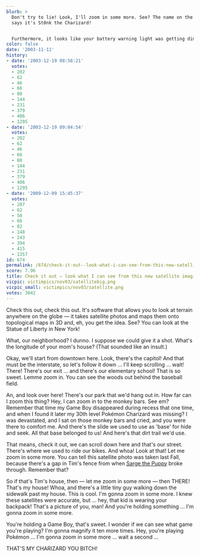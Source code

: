 ```yaml
---
blurb: >
  Don't try to lie! Look, I'll zoom in some more. See? The name on the screen CLEARLY
  says it's St0nk the Charizard!


  Furthermore, it looks like your battery warning light was getting dim.
color: false
date: '2003-11-11'
history:
- date: '2003-12-19 08:58:21'
  votes:
  - 202
  - 62
  - 46
  - 66
  - 80
  - 144
  - 231
  - 379
  - 406
  - 1295
- date: '2003-12-19 09:04:54'
  votes:
  - 202
  - 62
  - 46
  - 66
  - 80
  - 144
  - 231
  - 379
  - 406
  - 1295
- date: '2009-12-09 15:45:37'
  votes:
  - 207
  - 62
  - 50
  - 66
  - 82
  - 148
  - 243
  - 394
  - 415
  - 1357
id: 674
permalink: /674/check-it-out--look-what-i-can-see-from-this-new-satellite-imaging-website/
score: 7.96
title: Check it out — look what I can see from this new satellite imaging website!
vicpic: victimpics/nov03/satellitebig.png
vicpic_small: victimpics/nov03/satellite.png
votes: 3042
---
```


Check this out, check this out. It's software that allows you to look at
terrain anywhere on the globe — it takes satellite photos and maps them
onto topological maps in 3D and, eh, you get the idea. See? You can look
at the Statue of Liberty in New York!

What, our neighborhood? I dunno. I suppose we could give it a shot.
What's the longitude of your mom's house? (That sounded like an insult.)

Okay, we'll start from downtown here. Look, there's the capitol! And
that must be the interstate, so let's follow it down ... I'll keep
scrolling ... wait! There! There's our exit ... and there's our
elementary school! That is so sweet. Lemme zoom in. You can see the
woods out behind the baseball field.

An, and look over here! There's our park that we'd hang out in. How far
can I zoom this thing? Hey, I can zoom in to the monkey bars. See em?
Remember that time my Game Boy disappeared during recess that one time,
and when I found it later my 30th level Pokémon Charizard was missing? I
was devastated, and I sat on those monkey bars and cried, and you were
there to comfort me. And there's the slide we used to use as 'base' for
hide and seek. All that base belonged to us! And here's that dirt trail
we'd use.

That means, check it out, we can scroll down here and that's our street.
There's where we used to ride our bikes. And whoa! Look at that! Let me
zoom in some more. You can tell this satellite photo was taken last
Fall, because there's a gap in Tim's fence from when [Sarge the
Puppy](@/victim/82.md) broke through. Remember that?

So if that's Tim's house, then — let me zoom in some more — then
THERE! That's my house! Whoa, and there's a little tiny guy walking down
the sidewalk past my house. This is cool. I'm gonna zoom in some more. I
knew these satellites were accurate, but ... hey, that kid is wearing
your backpack! That's a picture of you, man! And you're holding
something ... I'm gonna zoom in some more.

You're holding a Game Boy, that's sweet. I wonder if we can see what
game you're playing? I'm gonna magnify it ten more times. Hey, you're
playing Pokémon ... I'm gonna zoom in some more ... wait a second ...

THAT'S MY CHARIZARD YOU BITCH!
